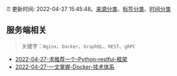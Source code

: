:alarm_clock: 更新时间: 2022-04-27 15:45:48。[来源分类](../README.md)、[标签分类](../TAGS.md)、[时间分类](../TIMELINE.md)

## 服务端相关


> 关键字：`Nginx`、`Docker`、`GraphQL`、`REST`、`gRPC`



- [2022-04-27-求推荐一个-Python-restful-框架](https://www.v2ex.com/t/849660) 
- [2022-04-27-一文掌握-Docker-技术体系](https://toutiao.io/k/fj3ag78) 